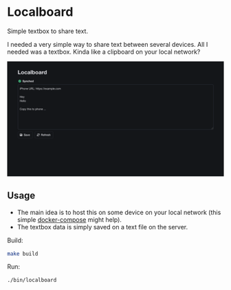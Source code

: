 # Localboard

Simple textbox to share text.

I needed a very simple way to share text between several devices. All I needed was a textbox. Kinda like a clipboard on your local network?

<img src="./public/example.png"/>

## Usage

- The main idea is to host this on some device on your local network (this simple [docker-compose](./docker-compose.yml) might help).
- The textbox data is simply saved on a text file on the server.

Build:
```bash
make build
```

Run:
```bash
./bin/localboard
```
